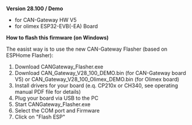 **Version 28.100 / Demo**
 - for CAN-Gateway HW V5
 - for olimex ESP32-EVB(-EA) Board

**How to flash this firmware (on Windows)**

The easist way is to use the new CAN-Gateway Flasher (based on ESPHome Flasher):
1) Download CANGateway_Flasher.exe
2) Download CAN_Gateway_V28_100_DEMO.bin (for CAN-Gateway board V5) or CAN_Gateway_V28_100_Olimex_DEMO.bin (for Olimex board)
3) Install drivers for your board (e.q. CP210x or CH340, see operating manual PDF file for details)
4) Plug your board via USB to the PC
5) Start CANGateway_Flasher.exe
6) Select the COM port and Firmware
7) Click on "Flash ESP"
